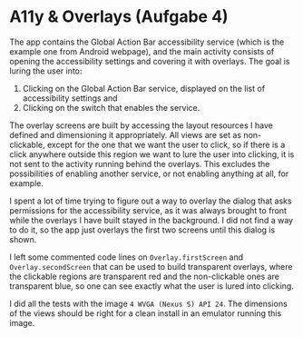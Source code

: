 #   A11y & Overlays (Aufgabe 4)

The app contains the Global Action Bar accessibility service (which is the example one from Android webpage), and the main activity consists of opening the accessibility settings and covering it with overlays. The goal is luring the user into:

1. Clicking on the Global Action Bar service, displayed on the list of accessibility settings and
2. Clicking on the switch that enables the service.

The overlay screens are built by accessing the layout resources I have defined and dimensioning it appropriately. All views are set as non-clickable, except for the one that we want the user to click, so if there is a click anywhere outside this region we want to lure the user into clicking, it is not sent to the activity running behind the overlays. This excludes the possibilities of enabling another service, or not enabling anything at all, for example.

I spent a lot of time trying to figure out a way to overlay the dialog that asks permissions for the accessibility service, as it was always brought to front while the overlays I have built stayed in the background. I did not find a way to do it, so the app just overlays the first two screens until this dialog is shown.

I left some commented code lines on `Overlay.firstScreen` and `Overlay.secondScreen` that can be used to build transparent overlays, where the clickable regions are transparent red and the non-clickable ones are transparent blue, so one can see exactly what the user is lured into clicking.

I did all the tests with the image `4 WVGA (Nexus S) API 24`. The dimensions of the views should be right for a clean install in an emulator running this image.